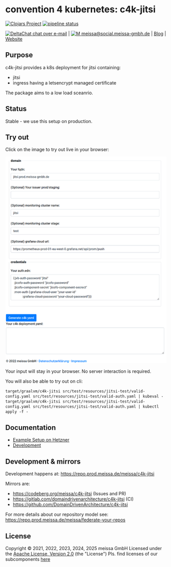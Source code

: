 # convention 4 kubernetes: c4k-jitsi
[![Clojars Project](https://img.shields.io/clojars/v/org.domaindrivenarchitecture/c4k-jitsi.svg)](https://clojars.org/org.domaindrivenarchitecture/c4k-jitsi) [![pipeline status](https://gitlab.com/domaindrivenarchitecture/c4k-jitsi/badges/master/pipeline.svg)](https://gitlab.com/domaindrivenarchitecture/c4k-jitsi/-/commits/main) 

[<img src="https://domaindrivenarchitecture.org/img/delta-chat.svg" width=20 alt="DeltaChat"> chat over e-mail](mailto:buero@meissa-gmbh.de?subject=community-chat) | [<img src="https://meissa.de/images/parts/contact/mastodon36_hue9b2464f10b18e134322af482b9c915e_5501_filter_14705073121015236177.png" width=20 alt="M"> meissa@social.meissa-gmbh.de](https://social.meissa-gmbh.de/@meissa) | [Blog](https://domaindrivenarchitecture.org) | [Website](https://meissa.de)

## Purpose

c4k-jitsi provides a k8s deployment for jitsi containing:
* jitsi
* ingress having a letsencrypt managed certificate

The package aims to a low load sceanrio.

## Status

Stable - we use this setup on production.

## Try out

Click on the image to try out live in your browser:

[![Try it out](doc/tryItOut.png "Try out yourself")](https://domaindrivenarchitecture.org/pages/dda-provision/c4k-jitsi/)

Your input will stay in your browser. No server interaction is required.

You will also be able to try out on cli:
```
target/graalvm/c4k-jitsi src/test/resources/jitsi-test/valid-config.yaml src/test/resources/jitsi-test/valid-auth.yaml | kubeval -
target/graalvm/c4k-jitsi src/test/resources/jitsi-test/valid-config.yaml src/test/resources/jitsi-test/valid-auth.yaml | kubectl apply -f -
```

## Documentation
* [Example Setup on Hetzner](doc/SetupOnHetzner.md)
* [Development](doc/Development.md)

## Development & mirrors

Development happens at: https://repo.prod.meissa.de/meissa/c4k-jitsi

Mirrors are:

* https://codeberg.org/meissa/c4k-jitsi (Issues and PR)
* https://gitlab.com/domaindrivenarchitecture/c4k-jitsi (CI)
* https://github.com/DomainDrivenArchitecture/c4k-jitsi

For more details about our repository model see: https://repo.prod.meissa.de/meissa/federate-your-repos

## License

Copyright © 2021, 2022, 2023, 2024, 2025 meissa GmbH
Licensed under the [Apache License, Version 2.0](LICENSE) (the "License")
Pls. find licenses of our subcomponents [here](doc/SUBCOMPONENT_LICENSE)
